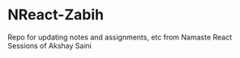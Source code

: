 # NReact-Zabih
 Repo for updating notes and assignments, etc from Namaste React Sessions of Akshay Saini

